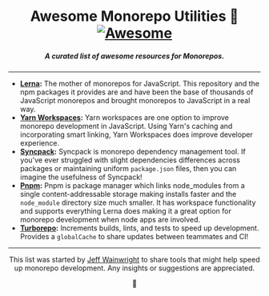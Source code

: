 <h1 align="center">Awesome Monorepo Utilities 🧱<a href="https://github.com/sindresorhus/awesome"><img alt="Awesome" src="https://cdn.rawgit.com/sindresorhus/awesome/d7305f38d29fed78fa85652e3a63e154dd8e8829/media/badge.svg" /></a></h1>
<h5 align="center">A curated list of awesome resources for Monorepos.</h5>

---

- **[Lerna](https://lerna.js.org/):** The mother of monorepos for JavaScript. This repository and the npm packages it provides are and have been the base of thousands of JavaScript monorepos and brought monorepos to JavaScript in a real way.
- **[Yarn Workspaces](https://classic.yarnpkg.com/en/docs/workspaces/):** Yarn workspaces are one option to improve monorepo development in JavaScript. Using Yarn's caching and incorporating smart linking, Yarn Workspaces does improve developer experience.
- **[Syncpack](https://github.com/JamieMason/syncpack):** Syncpack is monorepo dependency management tool. If you've ever struggled with slight dependencies differences across packages or maintaining uniform `package.json` files, then you can imagine the usefulness of Syncpack!
- **[Pnpm](https://pnpm.js.org/):** Pnpm is package manager which links node_modules from a single content-addressable storage making installs faster and the `node_module` directory size much smaller. It has workspace functionality and supports everything Lerna does making it a great option for monorepo development when node apps are involved.
- **[Turborepo](https://turborepo.org/):** Increments builds, lints, and tests to speed up development. Provides a `globalCache` to share updates between teammates and CI!

---

<p align="center">This list was started by <a href="https://github.com/yowainwright">Jeff Wainwright</a> to share tools that might help speed up monorepo development. Any insights or suggestions are appreciated.</p>

<p align="center">🧱</p>
